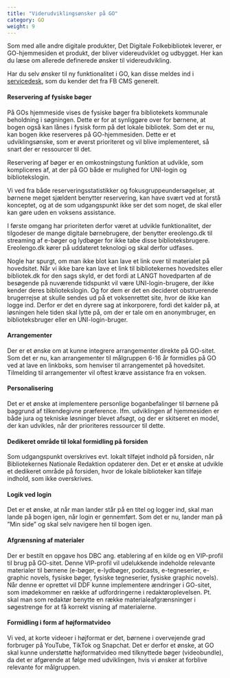 ```yaml
---
title: "Viderudviklingsønsker på GO"
category: GO
weight: 9
---
```


Som med alle andre digitale produkter, Det Digitale Folkebibliotek leverer, er GO-hjemmesiden et produkt, der bliver videreudviklet og udbygget. Her kan du læse om allerede definerede ønsker til videreudvikling. 

Har du selv ønsker til ny funktionalitet i GO, kan disse meldes ind i [servicedesk](https://detdigitalefolkebibliotek.atlassian.net/servicedesk/customer/portal/4), som du kender det fra FB CMS generelt.  

 

#### Reservering af fysiske bøger
På GOs hjemmeside vises de fysiske bøger fra bibliotekets kommunale beholdning i søgningen. Dette er for at synliggøre over for børnene, at bogen også kan lånes i fysisk form på det lokale bibliotek. Som det er nu, kan bogen ikke reserveres på GO-hjemmesiden. Dette er et udviklingsønske, som er øverst prioriteret og vil blive implementeret, så snart der er ressourcer til det.  

Reservering af bøger er en omkostningstung funktion at udvikle, som kompliceres af, at der på GO både er mulighed for UNI-login og bibliotekslogin.  

Vi ved fra både reserveringsstatistikker og fokusgruppeundersøgelser, at børnene meget sjældent benytter reservering, kan have svært ved at forstå konceptet, og at de som udgangspunkt ikke ser det som noget, de skal eller kan gøre uden en voksens assistance.  

I første omgang har prioriteten derfor været at udvikle funktionalitet, der tilgodeser de mange digitale børnebrugere, der benytter ereolengo.dk til streaming af e-bøger og lydbøger for ikke tabe disse biblioteksbrugere. Ereolengo.dk kører på uddateret teknologi og skal derfor udfases.  

Nogle har spurgt, om man ikke blot kan lave et link over til materialet på hovedsitet. Når vi ikke bare kan lave et link til bibliotekernes hovedsites eller bibliotek.dk for den sags skyld, er det fordi at LANGT hovedparten af de besøgende på nuværende tidspunkt vil være UNI-login-brugere, der ikke kender deres bibliotekslogin. Og for dem er det en decideret obstruerende brugerrejse at skulle sendes ud på et voksenrettet site, hvor de ikke kan logge ind.
Derfor er det en dyrere sag at inkorporere, fordi det kalder på, at løsningen hele tiden skal lytte på, om der er tale om en anonymbruger, en biblioteksbruger eller en UNI-login-bruger.



#### Arrangementer
Der er et ønske om at kunne integrere arrangementer direkte på GO-sitet. Som det er nu, kan arrangementer til målgruppen 6-16 år formidles på GO ved at lave en linkboks, som henviser til arrangementet på hovedsitet. Tilmelding til arrangementer vil oftest kræve assistance fra en voksen.  


 
#### Personalisering
Det er et ønske at implementere personlige boganbefalinger til børnene på baggrund af tilkendegivne præference. Ifm. udviklingen af hjemmesiden er både jura og tekniske løsninger blevet afsøgt, og der er skitseret en model, der kan udvikles, når der prioriteres ressourcer til dette. 


 
#### Dedikeret område til lokal formidling på forsiden
Som udgangspunkt overskrives evt. lokalt tilføjet indhold på forsiden, når Bibliotekernes Nationale Redaktion opdaterer den. Det er et ønske at udvikle et dedikeret område på forsiden, hvor de lokale biblioteker kan tilføje indhold, som ikke overskrives. 


 
#### Logik ved login 
Det er et ønske, at når man lander står på en titel og logger ind, skal man lande på bogen igen, når login er gennemført. Som det er nu, lander man på ”Min side” og skal selv navigere hen til bogen igen.  


 
#### Afgrænsning af materialer 
Der er bestilt en opgave hos DBC ang. etablering af en kilde og en VIP-profil til brug på GO-sitet. Denne VIP-profil vil udelukkende indeholde relevante materialer til børnene (e-bøger, e-lydbøger, podcasts, e-tegneserier, e-graphic novels, fysiske bøger, fysiske tegneserier, fysiske graphic novels). Når denne er oprettet vil DDF kunne implementere ændringer i GO-sitet, som imødekommer en række af udfordringerne i redaktøroplevelsen. Pt. skal man som redaktør benytte en række materialeafgrænsninger i søgestrenge for at få korrekt visning af materialerne.


#### Formidling i form af højformatvideo
Vi ved, at korte videoer i højformat er det, børnene i overvejende grad forbruger på YouTube, TikTok og Snapchat. Det er derfor et ønske, at GO skal kunne understøtte højformatvideo med tilknyttede bøger (videobundle), da det er afgørende at følge med udviklingen, hvis vi ønsker at forblive relevante for målgruppen. 
